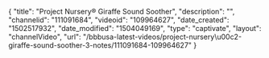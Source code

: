 {
    "title": "Project Nursery&reg; Giraffe Sound Soother",
    "description": "",
    "channelid": "111091684",
    "videoid": "109964627",
    "date_created": "1502517932",
    "date_modified": "1504049169",
    "type": "captivate",
    "layout": "channelVideo",
    "url": "\/bbbusa-latest-videos\/project-nursery\u00c2-giraffe-sound-soother-3-notes\/111091684-109964627"
}